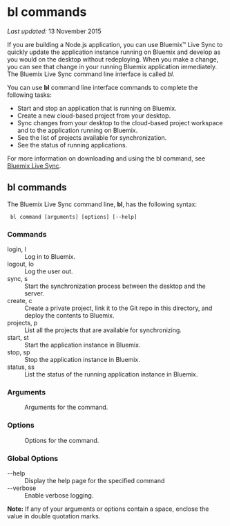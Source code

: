 # bl commands

*Last updated:* 13 November 2015

If you are building a Node.js application, you can use Bluemix™ Live Sync to quickly update the application instance running on Bluemix and develop as you would on the desktop without redeploying. When you make a change, you can see that change in your running Bluemix application immediately. The Bluemix Live Sync command line interface is called *bl*.

You can use **bl** command line interface commands to complete the following tasks:

* Start and stop an application that is running on Bluemix.
* Create a new cloud-based project from your desktop.
* Sync changes from your desktop to the cloud-based project workspace and to the application running on Bluemix.
* See the list of projects available for synchronization.
* See the status of running applications.

For more information on downloading and using the bl command, see [Bluemix Live Sync](https://www.ng.bluemix.net/docs/manageapps/bluemixlive.html#bluemixlive).

## bl commands

The Bluemix Live Sync command line, **bl**, has the following syntax:

``` bl command [arguments] [options] [--help]```

### Commands
<dl>
<dt>login, l</dt>
<dd>Log in to Bluemix.</dd>
<dt>logout, lo</dt>
<dd>Log the user out.</dd>
<dt>sync, s</dt>
<dd>Start the synchronization process between the desktop and the server.</dd>
<dt>create, c</dt>
<dd>Create a private project, link it to the Git repo in this directory, and deploy the contents to Bluemix.</dd>
<dt>projects, p</dt>
<dd>List all the projects that are available for synchronizing.</dd>
<dt>start, st</dt>
<dd>Start the application instance in Bluemix.</dd>
<dt>stop, sp</dt>
<dd>Stop the application instance in Bluemix.</dd>
<dt>status, ss</dt>
<dd>List the status of the running application instance in Bluemix.</dd>
</dl>

### Arguments
<dl>
<dd>Arguments for the command.</dd>
</dl>

### Options
<dl>
<dd>Options for the command.</dd>
</dl>

### Global Options
<dl>
<dt>--help</dt>
<dd>Display the help page for the specified command</dd>
<dt>--verbose</dt>
<dd>Enable verbose logging.</dd>
</dl>

**Note:** If any of your arguments or options contain a space, enclose the value in double quotation marks.
